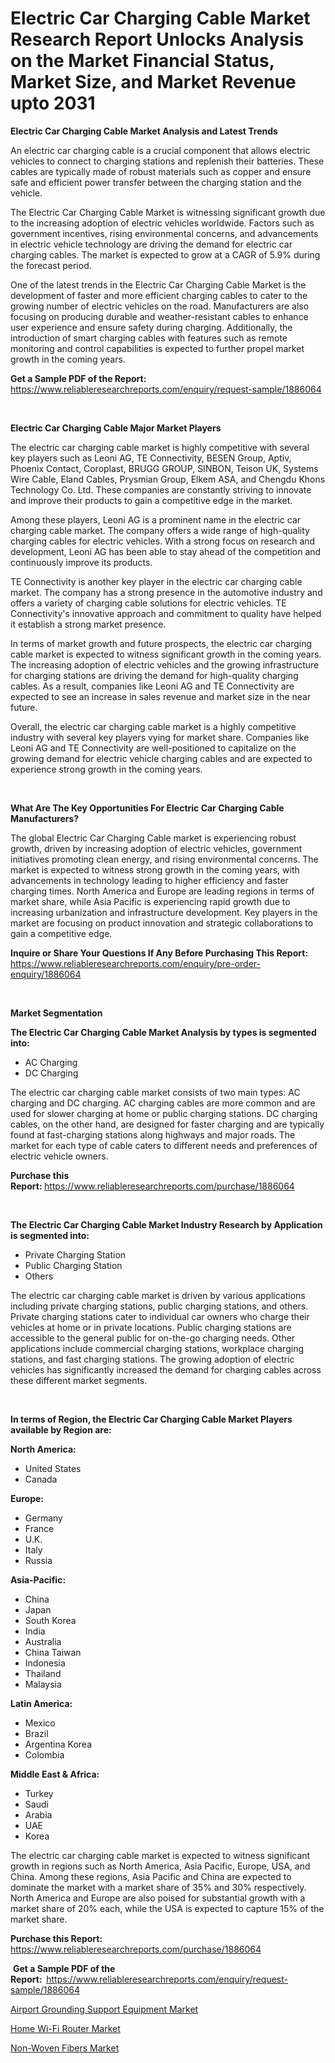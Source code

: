 <p><h1>Electric Car Charging Cable Market Research Report Unlocks Analysis on the Market Financial Status, Market Size, and Market Revenue upto 2031</h1></p><p><strong>Electric Car Charging Cable Market Analysis and Latest Trends</strong></p>
<p><p>An electric car charging cable is a crucial component that allows electric vehicles to connect to charging stations and replenish their batteries. These cables are typically made of robust materials such as copper and ensure safe and efficient power transfer between the charging station and the vehicle.</p><p>The Electric Car Charging Cable Market is witnessing significant growth due to the increasing adoption of electric vehicles worldwide. Factors such as government incentives, rising environmental concerns, and advancements in electric vehicle technology are driving the demand for electric car charging cables. The market is expected to grow at a CAGR of 5.9% during the forecast period.</p><p>One of the latest trends in the Electric Car Charging Cable Market is the development of faster and more efficient charging cables to cater to the growing number of electric vehicles on the road. Manufacturers are also focusing on producing durable and weather-resistant cables to enhance user experience and ensure safety during charging. Additionally, the introduction of smart charging cables with features such as remote monitoring and control capabilities is expected to further propel market growth in the coming years.</p></p>
<p><strong>Get a Sample PDF of the Report:&nbsp;</strong> <a href="https://www.reliableresearchreports.com/enquiry/request-sample/1886064">https://www.reliableresearchreports.com/enquiry/request-sample/1886064</a></p>
<p>&nbsp;</p>
<p><strong>Electric Car Charging Cable Major Market Players</strong></p>
<p><p>The electric car charging cable market is highly competitive with several key players such as Leoni AG, TE Connectivity, BESEN Group, Aptiv, Phoenix Contact, Coroplast, BRUGG GROUP, SINBON, Teison UK, Systems Wire Cable, Eland Cables, Prysmian Group, Elkem ASA, and Chengdu Khons Technology Co. Ltd. These companies are constantly striving to innovate and improve their products to gain a competitive edge in the market.</p><p>Among these players, Leoni AG is a prominent name in the electric car charging cable market. The company offers a wide range of high-quality charging cables for electric vehicles. With a strong focus on research and development, Leoni AG has been able to stay ahead of the competition and continuously improve its products.</p><p>TE Connectivity is another key player in the electric car charging cable market. The company has a strong presence in the automotive industry and offers a variety of charging cable solutions for electric vehicles. TE Connectivity's innovative approach and commitment to quality have helped it establish a strong market presence.</p><p>In terms of market growth and future prospects, the electric car charging cable market is expected to witness significant growth in the coming years. The increasing adoption of electric vehicles and the growing infrastructure for charging stations are driving the demand for high-quality charging cables. As a result, companies like Leoni AG and TE Connectivity are expected to see an increase in sales revenue and market size in the near future.</p><p>Overall, the electric car charging cable market is a highly competitive industry with several key players vying for market share. Companies like Leoni AG and TE Connectivity are well-positioned to capitalize on the growing demand for electric vehicle charging cables and are expected to experience strong growth in the coming years.</p></p>
<p>&nbsp;</p>
<p><strong>What Are The Key Opportunities For Electric Car Charging Cable Manufacturers?</strong></p>
<p><p>The global Electric Car Charging Cable market is experiencing robust growth, driven by increasing adoption of electric vehicles, government initiatives promoting clean energy, and rising environmental concerns. The market is expected to witness strong growth in the coming years, with advancements in technology leading to higher efficiency and faster charging times. North America and Europe are leading regions in terms of market share, while Asia Pacific is experiencing rapid growth due to increasing urbanization and infrastructure development. Key players in the market are focusing on product innovation and strategic collaborations to gain a competitive edge.</p></p>
<p><strong>Inquire or Share Your Questions If Any Before Purchasing This Report:</strong> <a href="https://www.reliableresearchreports.com/enquiry/pre-order-enquiry/1886064">https://www.reliableresearchreports.com/enquiry/pre-order-enquiry/1886064</a></p>
<p>&nbsp;</p>
<p><strong>Market Segmentation</strong></p>
<p><strong>The Electric Car Charging Cable Market Analysis by types is segmented into:</strong></p>
<p><ul><li>AC Charging</li><li>DC Charging</li></ul></p>
<p><p>The electric car charging cable market consists of two main types: AC charging and DC charging. AC charging cables are more common and are used for slower charging at home or public charging stations. DC charging cables, on the other hand, are designed for faster charging and are typically found at fast-charging stations along highways and major roads. The market for each type of cable caters to different needs and preferences of electric vehicle owners.</p></p>
<p><strong>Purchase this Report:&nbsp;</strong><a href="https://www.reliableresearchreports.com/purchase/1886064">https://www.reliableresearchreports.com/purchase/1886064</a></p>
<p>&nbsp;</p>
<p><strong>The Electric Car Charging Cable Market Industry Research by Application is segmented into:</strong></p>
<p><ul><li>Private Charging Station</li><li>Public Charging Station</li><li>Others</li></ul></p>
<p><p>The electric car charging cable market is driven by various applications including private charging stations, public charging stations, and others. Private charging stations cater to individual car owners who charge their vehicles at home or in private locations. Public charging stations are accessible to the general public for on-the-go charging needs. Other applications include commercial charging stations, workplace charging stations, and fast charging stations. The growing adoption of electric vehicles has significantly increased the demand for charging cables across these different market segments.</p></p>
<p>&nbsp;</p>
<p><strong>In terms of Region, the Electric Car Charging Cable Market Players available by Region are:</strong></p>
<p>
    <p> <strong> North America: </strong>
        <ul>
            <li>United States</li>
            <li>Canada</li>
        </ul>
        </p> 
    <p> <strong> Europe: </strong>
        <ul>
            <li>Germany</li>
            <li>France</li>
            <li>U.K.</li>
            <li>Italy</li>
            <li>Russia</li>
        </ul>
        </p> 
    <p> <strong> Asia-Pacific: </strong>
        <ul>
            <li>China</li>
            <li>Japan</li>
            <li>South Korea</li>
            <li>India</li>
            <li>Australia</li>
            <li>China Taiwan</li>
            <li>Indonesia</li>
            <li>Thailand</li>
            <li>Malaysia</li>
        </ul>
        </p> 
    <p> <strong> Latin America: </strong>
        <ul>
            <li>Mexico</li>
            <li>Brazil</li>
            <li>Argentina Korea</li>
            <li>Colombia</li>
        </ul>
        </p> 
    <p> <strong> Middle East & Africa: </strong>
        <ul>
            <li>Turkey</li>
            <li>Saudi</li>
            <li>Arabia</li>
            <li>UAE</li>
            <li>Korea</li>
        </ul>
    </p>
    </p>
<p><p>The electric car charging cable market is expected to witness significant growth in regions such as North America, Asia Pacific, Europe, USA, and China. Among these regions, Asia Pacific and China are expected to dominate the market with a market share of 35% and 30% respectively. North America and Europe are also poised for substantial growth with a market share of 20% each, while the USA is expected to capture 15% of the market share.</p></p>
<p><strong>Purchase this Report: </strong><a href="https://www.reliableresearchreports.com/purchase/1886064">https://www.reliableresearchreports.com/purchase/1886064</a></p>
<p>&nbsp;<strong>Get a Sample PDF of the Report:&nbsp;&nbsp;</strong><a href="https://www.reliableresearchreports.com/enquiry/request-sample/1886064">https://www.reliableresearchreports.com/enquiry/request-sample/1886064</a></p>
<p><strong></strong></p>
<p><p><a href="https://view.publitas.com/reportprime-1/airport-grounding-support-equipment-market-size-and-examines-its-market-scope-with-a-primary-focus-on-growth-opportunities-and-forecasted-trends-spanning-from-2023-to-2030/">Airport Grounding Support Equipment Market</a></p><p><a href="https://view.publitas.com/reportprime-1/home-wi-fi-router-market-growth-market-trends-covid-19-impact-and-forecasts-for-period-from-2023-2030/">Home Wi-Fi Router Market</a></p><p><a href="https://view.publitas.com/reportprime-1/non-woven-fibers-market-size-market-share-and-global-market-analysis-report-2023-2030/">Non-Woven Fibers Market</a></p></p>